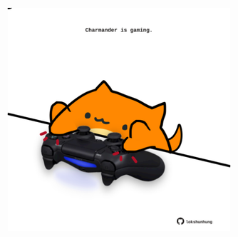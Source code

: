 <!-- built at 02/05/2022, 12:00:56 UTC -->
<p align="center">
  <img width="500" height="500" src="./ReadmeImage.svg">
</p>
